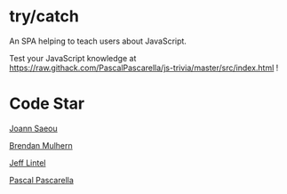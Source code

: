 # try/catch
An SPA helping to teach users about JavaScript.

Test your JavaScript knowledge at https://raw.githack.com/PascalPascarella/js-trivia/master/src/index.html !
  
# Code Star
[Joann Saeou](https://github.com/joannsaeou)

[Brendan Mulhern](https://github.com/bmulhern2)

[Jeff Lintel](https://github.com/jefflintel)

[Pascal Pascarella](https://github.com/PascalPascarella)
